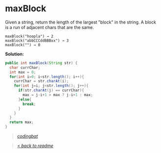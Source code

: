 # maxBlock

Given a string, return the length of the largest "block" in the string. A block is a run of adjacent chars that are the same.

```
maxBlock("hoopla") → 2
maxBlock("abbCCCddBBBxx") → 3
maxBlock("") → 0
```

**Solution:**

```java
public int maxBlock(String str) {
  char currChar;
  int max = 0;
  for(int i=0; i<str.length(); i++){
    currChar = str.charAt(i);
    for(int j=i; j<str.length(); j++){
      if(str.charAt(j) == currChar){
        max = j-i+1 > max ? j-i+1 : max;
      }else{
        break;
      }
    }
  }
  return max;
}
```

> _[codingbat](https://codingbat.com/prob/p179479)_

> [< _back to readme_](FINDREPLACEREADME)